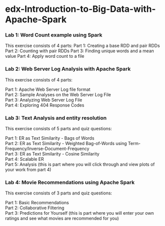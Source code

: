 # edx-Introduction-to-Big-Data-with-Apache-Spark

### Lab 1: Word Count example using Spark

This exercise consists of 4 parts:
Part 1: Creating a base RDD and pair RDDs
Part 2: Counting with pair RDDs
Part 3: Finding unique words and a mean value
Part 4: Apply word count to a file


### Lab 2: Web Server Log Analysis with Apache Spark 
This exercise consists of 4 parts:

Part 1: Apache Web Server Log file format             
Part 2: Sample Analyses on the Web Server Log File            
Part 3: Analyzing Web Server Log File       
Part 4: Exploring 404 Response Codes          



### Lab 3: Text Analysis and entity resolution
This exercise consists of 5 parts and quiz questions:

Part 1: ER as Text Similarity - Bags of Words           
Part 2: ER as Text Similarity - Weighted Bag-of-Words using Term-Frequency/Inverse-Document-Frequency        
Part 3: ER as Text Similarity - Cosine Similarity         
Part 4: Scalable ER            
Part 5: Analysis (this is part where you will click through and view plots of your work from part 4)        


### Lab 4: Movie Recommendations using Apache Spark 
This exercise consists of 3 parts and quiz questions:

Part 1: Basic Recommendations           
Part 2: Collaborative Filtering       
Part 3: Predictions for Yourself (this is part where you will enter your own ratings and see what movies are recommended for you)         


